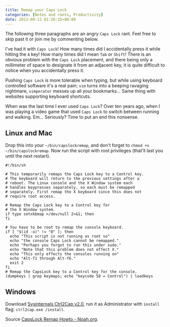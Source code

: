 ```yaml
---
title: Remap your Caps Lock
categories: [Notes and rants, Productivity]
date: 2013-09-12 01:26:15+00:00
---
```


The following three paragraphs are an angry `Caps Lock` rant. Feel free to skip
past it or join me by commenting below.

I've had it with `Caps Lock`! How many times did I accidentally press it while
hitting the `A` key! How many times did I mean `Tab` or `Shift`! There is an
obvious problem with the `Caps Lock` placement, and there being only a
millimeter of space to designate it from an adjacent key, it is quite difficult
to notice when you accidentally press it.

Pushing `Caps Lock` is more tolerable when typing, but while using keyboard
controlled software it's a real pain; `vim` turns into a beeping ravaging
nightmare, `vimperator` messes up all your bookmarks... Same thing with
websites supporting keyboard shortcuts.

When was the last time I ever used `Caps Lock`? Over ten years ago, when I was
playing a video game that used `Caps Lock` to switch between running and
walking. Em... Seriously? Time to put an end this nonsense.

## Linux and Mac

Drop this into your `~/bin/capslockremap`, and don't forget to `chmod +x
~/bin/capslockremap`. Now run the script with root privileges (that'll last you
until the next restart).

    #!/bin/sh

    # This temporarily remaps the Caps Lock key to a Control key.
    # The keyboard will return to the previous settings after a
    # reboot. The Linux console and the X Window system each
    # handles keypresses separately, so each must be remapped
    # separately. First remap the X keyboard since this does not
    # require root access.

    # Remap the Caps Lock key to a Control key for
    # the X Window system.
    if type setxkbmap >/dev/null 2>&1; then
    fi

    # You have to be root to remap the console keyboard.
    if [ "$(id -u)" != "0" ]; then
      echo "This script is not running as root so"
      echo "the console Caps Lock cannot be remapped."
      echo "Perhaps you forgot to run this under sudo."
      echo "Note that this problem does not effect X."
      echo "This only effects the consoles running on"
      echo "Alt-f1 through Alt-f6."
      exit 2
    fi
    # Remap the CapsLock key to a Control key for the console.
    (dumpkeys | grep keymaps; echo "keycode 58 = Control") | loadkeys

## Windows

Download [Sysinternals Ctrl2Cap v2.0][1], run it as Administrator with
`install` flag: `ctrl2cap.exe /install`.

Source [CapsLock Remap Howto - Noah.org][2].

[1]: http://technet.microsoft.com/en-us/sysinternals/bb897578.aspx
[2]: http://www.noah.org/wiki/CapsLock_Remap_Howto
